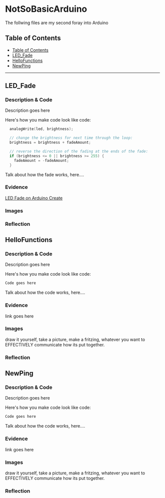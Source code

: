 # NotSoBasicArduino
 The follwing files are my second foray into Arduino
 
 
## Table of Contents
* [Table of Contents](#TableOf-Contents)
* [LED_Fade](#LED_Fade)
* [HelloFunctions](#HelloFunctions)
* [NewPing](#NewPing)
---

## LED_Fade

### Description & Code
Description goes here

Here's how you make code look like code:

```C++
  analogWrite(led, brightness);

  // change the brightness for next time through the loop:
  brightness = brightness + fadeAmount;

  // reverse the direction of the fading at the ends of the fade:
  if (brightness <= 0 || brightness >= 255) {
    fadeAmount = -fadeAmount;
  }
```
Talk about how the fade works, here....

### Evidence
[LED Fade on Arduino Create](https://create.arduino.cc/editor/helmstk1/9e044cca-43d7-4d93-885f-e6dec5b4f769/preview)

### Images

### Reflection

## HelloFunctions

### Description & Code
Description goes here

Here's how you make code look like code:

```C++
Code goes here
```
Talk about how the code works, here....

### Evidence
link goes here

### Images
draw it yourself, take a picture, make a fritzing, whatever you want to EFFECTIVELY communicate how its put together.

### Reflection

## NewPing

### Description & Code
Description goes here

Here's how you make code look like code:

```C++
Code goes here
```
Talk about how the code works, here....

### Evidence
link goes here

### Images
draw it yourself, take a picture, make a fritzing, whatever you want to EFFECTIVELY communicate how its put together.

### Reflection

